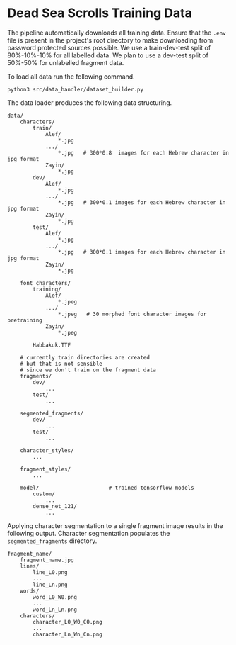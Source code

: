 # Dead Sea Scrolls Training Data

The pipeline automatically downloads all training data.
Ensure that the `.env` file is present in the project's root directory to make downloading from password protected sources possible.
We use a train-dev-test split of 80%-10%-10% for all labelled data.
We plan to use a dev-test split of 50%-50% for unlabelled fragment data.

To load all data run the following command.

    python3 src/data_handler/dataset_builder.py

The data loader produces the following data structuring.

    data/
        characters/
            train/
                Alef/
                    *.jpg
                .../
                    *.jpg   # 300*0.8  images for each Hebrew character in jpg format
                Zayin/
                    *.jpg
            dev/
                Alef/
                    *.jpg 
                .../
                    *.jpg   # 300*0.1 images for each Hebrew character in jpg format
                Zayin/
                    *.jpg
            test/
                Alef/
                    *.jpg 
                .../
                    *.jpg   # 300*0.1 images for each Hebrew character in jpg format
                Zayin/
                    *.jpg
                
        font_characters/
            training/
                Alef/
                    *.jpeg 
                .../
                    *.jpeg   # 30 morphed font character images for pretraining
                Zayin/
                    *.jpeg

            Habbakuk.TTF

        # currently train directories are created
        # but that is not sensible
        # since we don't train on the fragment data
        fragments/
            dev/
                ...
            test/
                ...
        
        segmented_fragments/
            dev/
                ...
            test/
                ...
        
        character_styles/
            ...

        fragment_styles/
            ...

        model/                      # trained tensorflow models
            custom/
                ...
            dense_net_121/
                ...

Applying character segmentation to a single fragment image results in the following output.
Character segmentation populates the `segmented_fragments` directory.

    fragment_name/
        fragment_name.jpg
        lines/
            line_L0.png
            ...
            line_Ln.png
        words/
            word_L0_W0.png
            ...
            word_Ln_Ln.png
        characters/
            character_L0_W0_C0.png
            ...
            character_Ln_Wn_Cn.png
